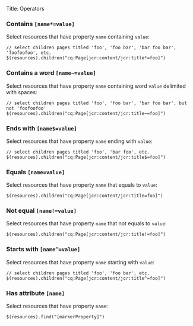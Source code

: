 Title: Operators

### Contains `[name*=value]`

Select resources that have property `name` containing `value`:

    // select children pages titled 'foo', 'foo bar', 'bar foo bar', 'foofoofoo', etc.
    $(resources).children("cq:Page[jcr:content/jcr:title*=foo]")

### Contains a word `[name~=value]`

Select resources that have property `name` containing word `value` delimited with spaces:

    // select children pages titled 'foo', 'foo bar', 'bar foo bar', but not 'foofoofoo'
    $(resources).children("cq:Page[jcr:content/jcr:title~=foo]")

### Ends with `[name$=value]`

Select resources that have property `name` ending with `value`:

    // select children pages titled 'foo', 'bar foo', etc.
    $(resources).children("cq:Page[jcr:content/jcr:title$=foo]")

### Equals `[name=value]`

Select resources that have property `name` that equals to `value`:

    $(resources).children("cq:Page[jcr:content/jcr:title=foo]")

### Not equal `[name!=value]`

Select resources that have property `name` that not equals to `value`:

    $(resources).children("cq:Page[jcr:content/jcr:title!=foo]")

### Starts with `[name^=value]`

Select resources that have property `name` starting with `value`:

    // select children pages titled 'foo', 'foo bar', etc.
    $(resources).children("cq:Page[jcr:content/jcr:title^=foo]")

### Has attribute `[name]`

Select resources that have property `name`:

    $(resources).find("[markerProperty]")

